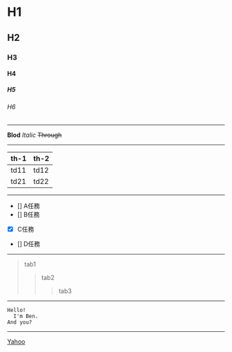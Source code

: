# H1
## H2
### H3
#### H4
##### H5
###### H6

---

**Blod**
*Italic*
~~Through~~

---

|th-1|th-2|
|--|--|
|td11|td12|
|td21|td22|

---

- [] A任務
- [] B任務
- [x] C任務
- [] D任務

---

>tab1
>>tab2
>>>tab3

---

```
Hello!
  I'm Ben.
And you?
```

---

[Yahoo](https://yahoo.com.tw)


